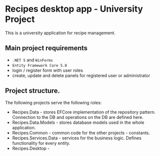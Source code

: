 # Recipes desktop app - University Project

This is a university application for recipe management.

## Main project requirements

  - `.NET 5` and `WinForms`
  - `Entity Framework Core 5.0`
  -  login / register form with user roles
  -  create, update and delete panels for registered user or administrator

## Project structure.

The following projects serve the following roles:

- Recipes.Data - stores EFCore implementation of the repository pattern. Connection to the DB and operations on the DB are defined here.
- Recipes.Data.Models - stores database models used in the whole application.
- Recipes.Common - common code for the other projects - constants.
- Recipes.Services.Data - services for the business logic. Defines functionality for every entity.
- Recipes.Desktop - 